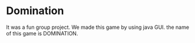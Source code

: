 # Domination
It was a fun group project. We made this game by using java GUI. the name of this game is DOMINATION.

